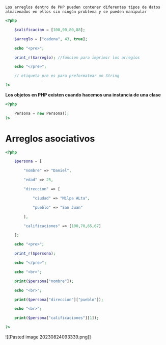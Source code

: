 ```Note

Los arreglos dentro de PHP pueden contener diferentes tipos de datos almacenados en ellos sin ningún problema y se pueden manipular
```
```PHP
<?php

    $calificacion = [100,90,80,88];

    $arreglo = ["cadena", 43, true];

    echo "<pre>";

    print_r($arreglo); //funcion para imprimir los arreglos

    echo "</pre>";

    // etiqueta pre es para preformatear un String

?>
```


**Los objetos en PHP existen cuando hacemos una instancia de una clase**
```PHP
<?php

    Persona = new Persona();
?>
```


# Arreglos asociativos


```PHP
<?php

    $persona = [

        "nombre" => "Daniel",

        "edad" => 25,

        "direccion" => [

            "ciudad" => "Milpa ALta",

            "pueblo" => "San Juan"

        ],

        "calificaciones" => [100,70,65,67]

    ];

    echo "<pre>";

    print_r($persona);

    echo "</pre>";

    echo "<br>";

    print($persona["nombre"]);

    echo "<br>";

    print($persona["direccion"]["pueblo"]);

    echo "<br>";

    print($persona["calificaciones"][1]);

?>
```

![[Pasted image 20230824093339.png]]